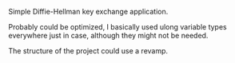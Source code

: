 Simple Diffie-Hellman key exchange application.

Probably could be optimized, I basically used ulong variable types everywhere just in case, although they might not be needed.

The structure of the project could use a revamp.